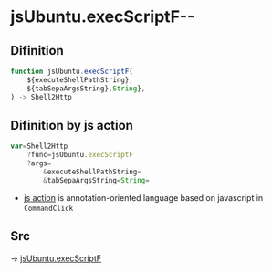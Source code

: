 # jsUbuntu.execScriptF--

## Difinition

```js.js
function jsUbuntu.execScriptF(
	${executeShellPathString},
	${tabSepaArgsString},String},
) -> Shell2Http
```




## Difinition by js action

```js.js
var=Shell2Http
	?func=jsUbuntu.execScriptF
	?args=
		&executeShellPathString=
		&tabSepaArgsString=String=
```

- [js action](#) is annotation-oriented language based on javascript in `CommandClick`



## Src

-> [jsUbuntu.execScriptF](https://github.com/puutaro/CommandClick/blob/master/app/src/main/java/com/puutaro/commandclick/fragment_lib/terminal_fragment/js_interface/JsUbuntu.kt#L48)


